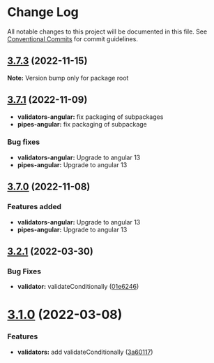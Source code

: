 # Change Log

All notable changes to this project will be documented in this file.
See [Conventional Commits](https://conventionalcommits.org) for commit guidelines.

## [3.7.3](https://github.com/baloise/web-app-utils/compare/v3.7.2...v3.7.3) (2022-11-15)

**Note:** Version bump only for package root

## [3.7.1](https://github.com/baloise/web-app-utils/compare/v3.7.1...v3.7.0) (2022-11-09)

- **validators-angular:** fix packaging of subpackages
- **pipes-angular:** fix packaging of subpackage

### Bug fixes

- **validators-angular:** Upgrade to angular 13
- **pipes-angular:** Upgrade to angular 13

## [3.7.0](https://github.com/baloise/web-app-utils/compare/v3.2.0...v3.7.0) (2022-11-08)

### Features added

- **validators-angular:** Upgrade to angular 13
- **pipes-angular:** Upgrade to angular 13

## [3.2.1](https://github.com/baloise/web-app-utils/compare/v3.2.0...v3.2.1) (2022-03-30)

### Bug Fixes

- **validator:** validateConditionally ([01e6246](https://github.com/baloise/web-app-utils/commit/01e62463d956e81694b9e83ca43014a77e1dfab0))

# [3.1.0](https://github.com/baloise/web-app-utils/compare/v3.0.1...v3.1.0) (2022-03-08)

### Features

- **validators:** add validateConditionally ([3a60117](https://github.com/baloise/web-app-utils/commit/3a60117d7740b2f280812c465aee6574140b95a7))
